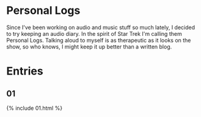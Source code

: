# Personal Logs 

Since I've been working on audio and music stuff so much lately, I decided to try keeping an audio diary. In the spirit of Star Trek I'm calling them Personal Logs. Talking aloud to myself is as therapeutic as it looks on the show, so who knows, I might keep it up better than a written blog. 

# Entries

## 01

{% include 01.html %}